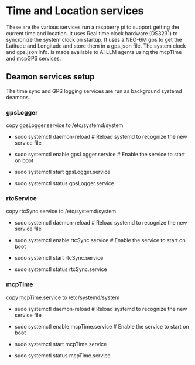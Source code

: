 # Time and Location services

These are the various services run a raspberry pi to support getting the current time and location. It uses Real time clock hardware (DS3231) to syncronize the system clock on startup. It uses a NEO-6M gps to get the Latitude and Longitude and store them in a gps.json file. The system clock and gps.json info. is made available to AI LLM agents using the mcpTime and mcpGPS services.

## Deamon services setup

The time sync and GPS logging services are run as background systemd deamons.

### gpsLogger
copy gpsLogger.service to /etc/systemd/system

- sudo systemctl daemon-reload          # Reload systemd to recognize the new service file
- sudo systemctl enable gpsLogger.service  # Enable the service to start on boot
- sudo systemctl start gpsLogger.service

- sudo systemctl status gpsLogger.service

### rtcService
copy rtcSync.service to /etc/systemd/system

- sudo systemctl daemon-reload          # Reload systemd to recognize the new service file
- sudo systemctl enable rtcSync.service  # Enable the service to start on boot
- sudo systemctl start rtcSync.service

- sudo systemctl status rtcSync.service

### mcpTime
copy mcpTime.service to /etc/systemd/system

- sudo systemctl daemon-reload          # Reload systemd to recognize the new service file
- sudo systemctl enable mcpTime.service  # Enable the service to start on boot
- sudo systemctl start mcpTime.service

- sudo systemctl status mcpTime.service